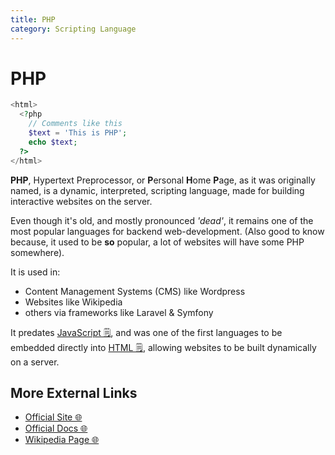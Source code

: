 ```yaml
---
title: PHP
category: Scripting Language
---
```


# PHP 
```php
<html>
  <?php 
    // Comments like this
    $text = 'This is PHP';
    echo $text;
  ?>
</html>
```

**PHP**, Hypertext Preprocessor, or **P**ersonal **H**ome **P**age, as it was 
originally named, is a dynamic, interpreted, scripting language, made for 
building interactive websites on the server.

Even though it's old, and mostly pronounced *'dead'*, it remains one of the 
most popular languages for backend web-development. (Also good to know because, 
it used to be **so** popular, a lot of websites will have some PHP somewhere).

It is used in:
- Content Management Systems (CMS) like Wordpress
- Websites like Wikipedia
- others via frameworks like Laravel & Symfony

It predates [JavaScript 🗒️](/on/javascript), and was one of the first 
languages to be embedded directly  into [HTML 🗒️](/on/html), allowing websites 
to be built dynamically on a server.

## More External Links
- [Official Site 🌐](https://www.php.net/)
- [Official Docs 🌐](https://www.php.net/docs.php)
- [Wikipedia Page 🌐](https://en.wikipedia.org/wiki/PHP)
